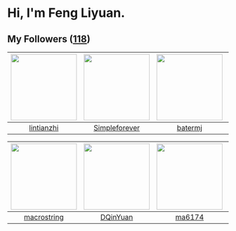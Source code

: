 # Hi, I'm Feng Liyuan.

## My Followers ([118](https://github.com/SunRunAway?tab=followers))

| <img src="https://avatars.githubusercontent.com/u/1457382?v=4" width="150" height="150" /> | <img src="https://avatars.githubusercontent.com/u/26863652?v=4" width="150" height="150" /> | <img src="https://avatars.githubusercontent.com/u/250445?v=4" width="150" height="150" /> | <img src="https://avatars.githubusercontent.com/u/234891?v=4" width="150" height="150" /> |
| :----------------------------------------------------------------------------------------: | :-----------------------------------------------------------------------------------------: | :---------------------------------------------------------------------------------------: | :---------------------------------------------------------------------------------------: |
|                         [lintianzhi](https://github.com/lintianzhi)                        |                      [Simpleforever](https://github.com/Simpleforever)                      |                           [batermj](https://github.com/batermj)                           |                          [ekalinin](https://github.com/ekalinin)                          |

| <img src="https://avatars.githubusercontent.com/u/35601156?v=4" width="150" height="150" /> | <img src="https://avatars.githubusercontent.com/u/23725000?v=4" width="150" height="150" /> | <img src="https://avatars.githubusercontent.com/u/1449133?v=4" width="150" height="150" /> | <img src="https://avatars.githubusercontent.com/u/35111?v=4" width="150" height="150" /> |
| :-----------------------------------------------------------------------------------------: | :-----------------------------------------------------------------------------------------: | :----------------------------------------------------------------------------------------: | :--------------------------------------------------------------------------------------: |
|                        [macrostring](https://github.com/macrostring)                        |                           [DQinYuan](https://github.com/DQinYuan)                           |                             [ma6174](https://github.com/ma6174)                            |                            [why404](https://github.com/why404)                           |